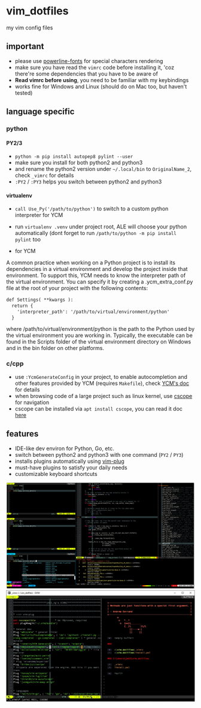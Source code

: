 # vim_dotfiles
my vim config files

## important

- please use [powerline-fonts](https://github.com/powerline/fonts) for special characters rendering
- make sure you have read the `vimrc` code before installing it, 'coz there're some dependencies that you have to be aware of
- **Read vimrc before using**, you need to be familiar with my keybindings
- works fine for Windows and Linux (should do on Mac too, but haven't tested)

## language specific

### python

#### PY2/3

- `python -m pip install autopep8 pylint --user`
- make sure you install for both python2 and python3
- and rename the python2 version under `~/.local/bin` to `OriginalName_2`, check `_vimrc` for details
- `:PY2` / `:PY3` helps you switch between python2 and python3

#### virtualenv

- `call Use_Py('/path/to/python')` to switch to a custom python interpreter for YCM
- run `virtualenv .venv` under project root, ALE will choose your python automatically (dont forget to run `/path/to/python -m pip install pylint` too

- for YCM

A common practice when working on a Python project is to install its dependencies in a virtual environment and develop the project inside that environment. To support this, YCM needs to know the interpreter path of the virtual environment. You can specify it by creating a .ycm_extra_conf.py file at the root of your project with the following contents:

```
def Settings( **kwargs ):
  return {
    'interpreter_path': '/path/to/virtual/environment/python'
  }
```

where /path/to/virtual/environment/python is the path to the Python used by the virtual environment you are working in. Typically, the executable can be found in the Scripts folder of the virtual environment directory on Windows and in the bin folder on other platforms.

### c/cpp

- use `:YcmGenerateConfig` in your project, to enable autocompletion and other features provided by YCM (requires `Makefile`), check [YCM's doc](https://valloric.github.io/YouCompleteMe/#c-family-semantic-completion) for details
- when browsing code of a large project such as linux kernel, use [cscope](http://cscope.sourceforge.net/cscope_vim_tutorial.html) for navigation
- cscope can be installed via `apt install cscope`, you can read it doc [here](http://cscope.sourceforge.net/cscope_maps.vim)

## features

- IDE-like dev environ for Python, Go, etc.
- switch between python2 and python3 with one command (`PY2` / `PY3`)
- installs plugins automatically using [vim-plug](https://github.com/junegunn/vim-plug)
- must-have plugins to satisfy your daily needs
- customizable keyboard shortcuts

![screenshot](./img/screenshot.png)
![screenshot](./img/screenshot.jpg)
